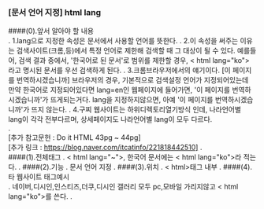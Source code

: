 ### [문서 언어 지정] html lang

####(0).앞서 알아야 할 내용  
.
    1.lang으로 지정한 속성은 문서에서 사용할 언어를 뜻한다.
.
    2.이 속성을 써주는 이유는 검색사이트(크롬,등)에서 특정 언어로 제한해 검색할 때 그 대상이 될 수 있다.
        예를들어, 검색 결과 중에서, '한국어로 된 문서'로 범위를 제한할 경우,  < html lang="ko"> 라고 명시된 문서를
        우선 검색하게 된다.
.
    3.크롬브라우저에서의 얘기이다. [이 페이지를 번역하시겠습니까]
        브라우저의 경우, 기본적으로 검색설정 언어가 지정되어있는데 만약 한국어로 지정되어있다면 lang=en인 웹페이지에 들어가면,
        '이 페이지를 번역하시겠습니까'가 뜨게되는거다. lang을 지정하지않으면, 아예 '이 페이지를 번역하시겠습니까'가 뜨지 않는다.
.
    4.구찌 웹사이트는 하위디렉토리열기방식 인데, 나라언어별 lang이 각각 전부다르며, 상세페이지도 나라언어별 lang이 모두 다르다.   
.    
    [추가 참고문헌 : Do it HTML 43pg ~ 44pg]   
    [추가 링크 : https://blog.naver.com/itcatinfo/221818442510]
.    
####(1).전체태그
.
    < html lang="~">, 한국어 문서에는 < html lang="ko">라 적는다.
.
####(2).기능
.
    문서 언어 지정
.
####(3).위치
.
    < html>태그 내부
.
####(4).타 웹사이트 태그예시    
.
    네이버,디시인,인스티즈,더쿠,디시인 갤러리 모두 pc,모바일 가리지않고 < html lang="ko">를 쓴다.
.